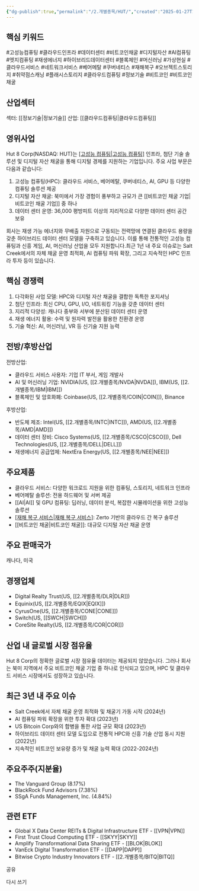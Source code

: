 ```yaml
---
{"dg-publish":true,"permalink":"/2.개별종목/HUT/","created":"2025-01-27T12:21:51.093+09:00","updated":"2025-07-29T21:37:04.749+09:00"}
---
```


## 핵심 키워드

#고성능컴퓨팅 #클라우드인프라 #데이터센터 #비트코인채굴 #디지털자산 #AI컴퓨팅 #엣지컴퓨팅 #재생에너지 #하이브리드데이터센터 #블록체인 #머신러닝 #가상현실 #클라우드서비스 #네트워크서비스 #베어메탈 #쿠버네티스 #재해복구 #오브젝트스토리지 #취약점스캐닝 #플래시스토리지 #클라우드컴퓨팅 #정보기술 #비트코인 #비트코인채굴 

## 산업섹터

섹터: [[정보기술\|정보기술]]
산업: [[클라우드컴퓨팅\|클라우드컴퓨팅]]

## 영위사업

Hut 8 Corp(NASDAQ: HUT)는 [[고성능 컴퓨팅\|고성능 컴퓨팅]]([[HPC\|HPC]]) 인프라, 첨단 기술 솔루션 및 디지털 자산 채굴을 통해 디지털 경제를 지원하는 기업입니다. 주요 사업 부문은 다음과 같습니다:

1. 고성능 컴퓨팅(HPC): 클라우드 서비스, 베어메탈, 쿠버네티스, AI, GPU 등 다양한 컴퓨팅 솔루션 제공
2. 디지털 자산 채굴: 북미에서 가장 경험이 풍부하고 규모가 큰 [[비트코인 채굴 기업\|비트코인 채굴 기업]] 중 하나
3. 데이터 센터 운영: 36,000 평방피트 이상의 지리적으로 다양한 데이터 센터 공간 보유

회사는 재생 가능 에너지와 무배출 자원으로 구동되는 전력망에 연결된 클라우드 용량을 갖춘 하이브리드 데이터 센터 모델을 구축하고 있습니다. 이를 통해 전통적인 고성능 컴퓨팅과 신흥 게임, AI, 머신러닝 산업을 모두 지원합니다.최근 1년 내 주요 이슈로는 Salt Creek에서의 자체 채굴 운영 최적화, AI 컴퓨팅 파워 확장, 그리고 지속적인 HPC 인프라 투자 등이 있습니다.

## 핵심 경쟁력

1. 다각화된 사업 모델: HPC와 디지털 자산 채굴을 결합한 독특한 포지셔닝
2. 첨단 인프라: 최신 CPU, GPU, I/O, 네트워킹 기능을 갖춘 데이터 센터
3. 지리적 다양성: 캐나다 중부와 서부에 분산된 데이터 센터 운영
4. 재생 에너지 활용: 수력 및 원자력 발전을 활용한 친환경 운영
5. 기술 혁신: AI, 머신러닝, VR 등 신기술 지원 능력

## 전방/후방산업

전방산업:

- 클라우드 서비스 사용자: 기업 IT 부서, 게임 개발사
- AI 및 머신러닝 기업: NVIDIA(US, [[2.개별종목/NVDA\|NVDA]]), IBM(US, [[2.개별종목/IBM\|IBM]])
- 블록체인 및 암호화폐: Coinbase(US, [[2.개별종목/COIN\|COIN]]), Binance

후방산업:

- 반도체 제조: Intel(US, [[2.개별종목/INTC\|INTC]]), AMD(US, [[2.개별종목/AMD\|AMD]])
- 데이터 센터 장비: Cisco Systems(US, [[2.개별종목/CSCO\|CSCO]]), Dell Technologies(US, [[2.개별종목/DELL\|DELL]])
- 재생에너지 공급업체: NextEra Energy(US, [[2.개별종목/NEE\|NEE]])

## 주요제품

- 클라우드 서비스: 다양한 워크로드 지원을 위한 컴퓨팅, 스토리지, 네트워크 인프라
- 베어메탈 솔루션: 전용 하드웨어 및 서버 제공
- [[AI\|AI]] 및 GPU 컴퓨팅: 딥러닝, 데이터 분석, 복잡한 시뮬레이션을 위한 고성능 솔루션
- [[재해 복구 서비스\|재해 복구 서비스]](DRaaS): Zerto 기반의 클라우드 간 복구 솔루션
- [[비트코인 채굴\|비트코인 채굴]]: 대규모 디지털 자산 채굴 운영

## 주요 판매국가

캐나다, 미국

## 경쟁업체

- Digital Realty Trust(US, [[2.개별종목/DLR\|DLR]])
- Equinix(US, [[2.개별종목/EQIX\|EQIX]])
- CyrusOne(US, [[2.개별종목/CONE\|CONE]])
- Switch(US, [[SWCH\|SWCH]])
- CoreSite Realty(US, [[2.개별종목/COR\|COR]])

## 산업 내 글로벌 시장 점유율

Hut 8 Corp의 정확한 글로벌 시장 점유율 데이터는 제공되지 않았습니다. 그러나 회사는 북미 지역에서 주요 비트코인 채굴 기업 중 하나로 인식되고 있으며, HPC 및 클라우드 서비스 시장에서도 성장하고 있습니다.

## 최근 3년 내 주요 이슈

- Salt Creek에서 자체 채굴 운영 최적화 및 채굴기 가동 시작 (2024년)
- AI 컴퓨팅 파워 확장을 위한 투자 확대 (2023년)
- US Bitcoin Corp와의 합병을 통한 사업 규모 확대 (2023년)
- 하이브리드 데이터 센터 모델 도입으로 전통적 HPC와 신흥 기술 산업 동시 지원 (2022년)
- 지속적인 비트코인 보유량 증가 및 채굴 능력 확대 (2022-2024년)

## 주요주주(지분율)

- The Vanguard Group (8.17%)
- BlackRock Fund Advisors (7.38%)
- SSgA Funds Management, Inc. (4.84%)

## 관련 ETF

- Global X Data Center REITs & Digital Infrastructure ETF - [[VPN\|VPN]]
- First Trust Cloud Computing ETF - [[SKYY\|SKYY]]
- Amplify Transformational Data Sharing ETF - [[BLOK\|BLOK]]
- VanEck Digital Transformation ETF - [[DAPP\|DAPP]]
- Bitwise Crypto Industry Innovators ETF - [[2.개별종목/BITQ\|BITQ]]

공유

다시 쓰기